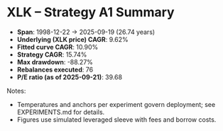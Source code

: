 # XLK – Strategy A1 Summary

- **Span**: 1998-12-22 → 2025-09-19 (26.74 years)
- **Underlying (XLK price) CAGR**: 9.62%
- **Fitted curve CAGR**: 10.90%
- **Strategy CAGR**: 15.74%
- **Max drawdown**: -88.27%
- **Rebalances executed**: 76
- **P/E ratio (as of 2025-09-21)**: 39.68

Notes:

- Temperatures and anchors per experiment govern deployment; see EXPERIMENTS.md for details.
- Figures use simulated leveraged sleeve with fees and borrow costs.


